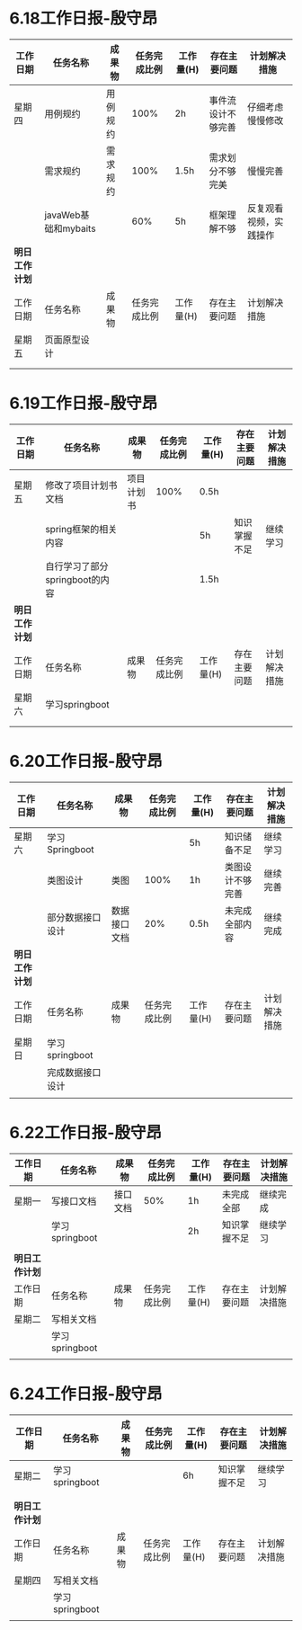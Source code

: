 # 6.18工作日报-殷守昂
| 工作日期         | 任务名称   | 成果物   | 任务完成比例 | 工作量(H) | 存在主要问题       | 计划解决措施     |
| ---------------- | ---------- | -------- | ------------ | --------- | ------------------ | ---------------- |
| 星期四           | 用例规约   | 用例规约 | 100%          | 2h        | 事件流设计不够完善 | 仔细考虑慢慢修改 |
|                  |  需求规约  |  需求规约| 100%          | 1.5h       | 需求划分不够完美   |   慢慢完善       |
|                  | javaWeb基础和mybaits    |          | 60%          | 5h        | 框架理解不够           | 反复观看视频，实践操作     |
| **明日工作计划** |            |          |              |           |                    |                  |
| 工作日期         | 任务名称   | 成果物   | 任务完成比例 | 工作量(H) | 存在主要问题       | 计划解决措施     |
| 星期五           | 页面原型设计   |          |              |           |                    |                  |
|                  |            |          |              |           |                    |                  |
|                  |            |          |              |           |                    |                  |



# 6.19工作日报-殷守昂
| 工作日期         | 任务名称   | 成果物   | 任务完成比例 | 工作量(H) | 存在主要问题       | 计划解决措施     |
| ---------------- | ---------- | -------- | ------------ | --------- | ------------------ | ---------------- |
| 星期五           | 修改了项目计划书文档   | 项目计划书 | 100%          | 0.5h        |          |             |
|                  |  spring框架的相关内容  |     |           |   5h       | 知识掌握不足   |   继续学习       |
|                  |   自行学习了部分springboot的内容|          |            |    1.5h      |            |      |
| **明日工作计划** |            |          |              |           |                    |                  |
| 工作日期         | 任务名称   | 成果物   | 任务完成比例 | 工作量(H) | 存在主要问题       | 计划解决措施     |
| 星期六           | 学习springboot   |          |              |           |                    |                  |
|                  |            |          |              |           |                    |                  |
|                  |            |          |              |           |                    |                  |			
				
# 6.20工作日报-殷守昂
|工作日期	|任务名称		|成果物	|任务完成比例	|工作量(H)	|存在主要问题	|计划解决措施	|
| ---------------- | ---------- | -------- | ------------ | --------- | ------------------ | ---------------- |
| 星期六	    |  学习Springboot|		|				|	5h		|	知识储备不足		|	继续学习			|
|			|	 类图设计    		|	类图	|	100%			|	1h		|	类图设计不够完善			|		继续完善		|
|			|	部分数据接口设计			|	数据接口文档	|	20%			|		0.5h	|		未完成全部内容		|	继续完成			|
|**明日工作计划**|			|	|		|				|			|				|				|
|工作日期	|任务名称		|成果物	|任务完成比例	|工作量(H)	|存在主要问题	|计划解决措施	|
| 星期日	    |	学习springboot			|		|				|			|				|				|
|			|		完成数据接口设计		|		|				|			|				|				|
|			|				|		|				|			|				|				|				

# 6.22工作日报-殷守昂
|工作日期	|任务名称		|成果物	|任务完成比例	|工作量(H)	|存在主要问题	|计划解决措施	|
| ---------------- | ---------- | -------- | ------------ | --------- | ------------------ | ---------------- |
| 星期一	    |	写接口文档			|	接口文档	|		50%		|	1h		|		未完成全部		|	继续完成			|
|			|		学习springboot		|		|				|		2h	|			知识掌握不足	|		继续学习		|
|			|				|		|				|			|				|				|
|**明日工作计划**|			|	|		|				|			|				|				|
|工作日期	|任务名称		|成果物	|任务完成比例	|工作量(H)	|存在主要问题	|计划解决措施	|
| 星期二	    |		写相关文档		|		|				|			|				|				|
|			|	学习springboot			|		|				|			|				|				|
|			|				|		|				|			|				|				|

# 6.24工作日报-殷守昂
|工作日期	|任务名称		|成果物	|任务完成比例	|工作量(H)	|存在主要问题	|计划解决措施	|
| ---------------- | ---------- | -------- | ------------ | --------- | ------------------ | ---------------- |
| 星期二    |		学习springboot		|		|				|		6h	|			知识掌握不足	|		继续学习		|
|			|				|		|				|			|				|				|
|			|				|		|				|			|				|				|
|**明日工作计划**|			|	|		|				|			|				|				|
|工作日期	|任务名称		|成果物	|任务完成比例	|工作量(H)	|存在主要问题	|计划解决措施	|
| 星期四    |		写相关文档		|		|				|			|				|				|
|			|	学习springboot			|		|				|			|				|				|
|			|				|		|				|			|				|				|
